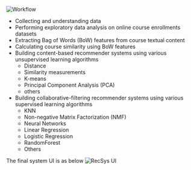 ![Workflow](https://cf-courses-data.s3.us.cloud-object-storage.appdomain.cloud/IBM-ML321EN-SkillsNetwork/labs/module_1/images/workflow.png)
* Collecting and understanding data
* Performing exploratory data analysis on online course enrollments datasets
* Extracting Bag of Words (BoW) features from course textual content
* Calculating course similarity using BoW features
* Building content-based recommender systems using various unsupervised learning algorithms
  * Distance
  * Similarity measurements
  * K-means
  * Principal Component Analysis (PCA)
  * others
* Building collaborative-filtering recommender systems using various supervised learning algorithms
  * KNN
  * Non-negative Matrix Factorization (NMF)
  * Neural Networks
  * Linear Regression
  * Logistic Regression
  * RandomForest
  * Others

The final system UI is as below
![RecSys UI](https://cf-courses-data.s3.us.cloud-object-storage.appdomain.cloud/IBM-ML321EN-SkillsNetwork/labs/module_1/images/streamlit.png)
